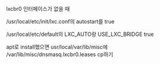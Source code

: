 lxcbr0 인터페이스가 없을 때

/usr/local/etc/init/lxc.conf의 autostart를 true

/usr/local/etc/default의 LXC_AUTO랑 USE_LXC_BRIDGE true



apt로 install했으면 usr/local/var/lib/misc에 /var/lib/misc/dnsmasq.lxcbr0.leases cp하기